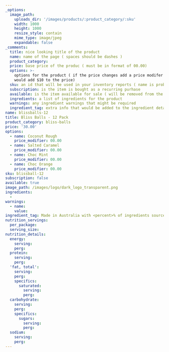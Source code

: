 ```yaml
---
_options:
  image_path:
    uploads_dir: '/images/products/:product_category/:sku'
    width: 1000
    height: 1000
    resize_style: contain
    mime_type: image/jpeg
    expandable: false
_comments:
  title: nice looking title of the product
  name: name of the page ( spaces should be dashes )
  product_category:
  price: base price of the produc ( must be in format of 00.00)
  options: >-
    options for the product ( if the price changes add a price modifer +10.00
    would add $10 to the price)
  sku: an id that will be used in your inventory reports ( name is probably good )
  subscription: is the item is bought as a recurring purhase
  available: is the item available for sale ( will be removed from the site )
  ingredients: a list of ingredients for the product
  warnings: any ingredient warnings that might be required
  ingredient_tag: extra info that would be added to the ingredient details
name: blissballs-12
title: Bliss Balls - 12 Pack
product_category: bliss-balls
price: '30.00'
options:
  - name: Coconut Rough
    price_modifier: 00.00
  - name: Salted Caramel
    price_modifier: 00.00
  - name: Choc Mint
    price_modifier: 00.00
  - name: Choc Orange
    price_modifier: 00.00
sku: blissball-12
subscription: false
available: true
image_path: /images/logo/dark_logo_transparent.png
ingredients:
  -
warnings:
  - name:
    value:
ingredient_tag: Made in Australia with <percent>% of ingredients sourced in Australia
nutrition_servings:
  per_package:
  serving_size:
nutrition_details:
  energy:
    serving:
    perg:
  protein:
    serving:
    perg:
  'fat, total':
    serving:
    perg:
    specifics:
      saturated:
        serving:
        perg:
  carbohydrate:
    serving:
    perg:
    specifics:
      sugars:
        serving:
        perg:
  sodium:
    serving:
    perg:
---
```

